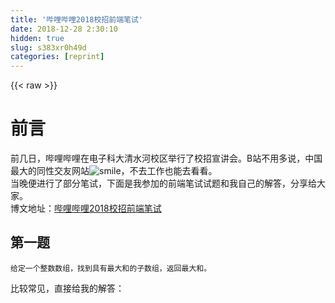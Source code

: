 ```yaml
---
title: '哔哩哔哩2018校招前端笔试' 
date: 2018-12-28 2:30:10
hidden: true
slug: s383xr0h49d
categories: [reprint]
---
```


{{< raw >}}

                    
<h1 id="articleHeader0">前言</h1>
<p>前几日，哔哩哔哩在电子科大清水河校区举行了校招宣讲会。B站不用多说，中国最大的同性交友网站<img src="https://static.alili.techundefined" class="emoji" alt="smile" title="smile">，不去工作也能去看看。  <br>当晚便进行了部分笔试，下面是我参加的前端笔试试题和我自己的解答，分享给大家。  <br>博文地址：<a href="http://xiongqi-xq.github.io/2017/10/13/bili/" rel="nofollow noreferrer" target="_blank">哔哩哔哩2018校招前端笔试</a></p>
<h2 id="articleHeader1">第一题</h2>
<div class="widget-codetool" style="display:none;">
      <div class="widget-codetool--inner">
      <span class="selectCode code-tool" data-toggle="tooltip" data-placement="top" title="" data-original-title="全选"></span>
      <span type="button" class="copyCode code-tool" data-toggle="tooltip" data-placement="top" data-clipboard-text="给定一个整数数组，找到具有最大和的子数组，返回最大和。" title="" data-original-title="复制"></span>
      <span type="button" class="saveToNote code-tool" data-toggle="tooltip" data-placement="top" title="" data-original-title="放进笔记"></span>
      </div>
      </div><pre class="hljs"><code style="word-break: break-word; white-space: initial;">给定一个整数数组，找到具有最大和的子数组，返回最大和。</code></pre>
<p>比较常见，直接给我的解答：</p>
<div class="widget-codetool" style="display:none;">
      <div class="widget-codetool--inner">
      <span class="selectCode code-tool" data-toggle="tooltip" data-placement="top" title="" data-original-title="全选"></span>
      <span type="button" class="copyCode code-tool" data-toggle="tooltip" data-placement="top" data-clipboard-text="// es6
function (arr) {

    //全为负数的情况，要注意
    if (arr.every(x => x < 0)) {
        return arr.sort()[0];
    }

    var max = 0;
    var sum = 0;
    for (let i of arr) {
        sum += i;
        if (max < sum)
            max = sum;
        if (sum < 0)
            sum = 0;
    }
    return max;" title="" data-original-title="复制"></span>
      <span type="button" class="saveToNote code-tool" data-toggle="tooltip" data-placement="top" title="" data-original-title="放进笔记"></span>
      </div>
      </div><pre class="javascript hljs"><code class="js"><span class="hljs-comment">// es6</span>
<span class="hljs-function"><span class="hljs-keyword">function</span> (<span class="hljs-params">arr</span>) </span>{

    <span class="hljs-comment">//全为负数的情况，要注意</span>
    <span class="hljs-keyword">if</span> (arr.every(<span class="hljs-function"><span class="hljs-params">x</span> =&gt;</span> x &lt; <span class="hljs-number">0</span>)) {
        <span class="hljs-keyword">return</span> arr.sort()[<span class="hljs-number">0</span>];
    }

    <span class="hljs-keyword">var</span> max = <span class="hljs-number">0</span>;
    <span class="hljs-keyword">var</span> sum = <span class="hljs-number">0</span>;
    <span class="hljs-keyword">for</span> (<span class="hljs-keyword">let</span> i <span class="hljs-keyword">of</span> arr) {
        sum += i;
        <span class="hljs-keyword">if</span> (max &lt; sum)
            max = sum;
        <span class="hljs-keyword">if</span> (sum &lt; <span class="hljs-number">0</span>)
            sum = <span class="hljs-number">0</span>;
    }
    <span class="hljs-keyword">return</span> max;</code></pre>
<h2 id="articleHeader2">第二题</h2>
<div class="widget-codetool" style="display:none;">
      <div class="widget-codetool--inner">
      <span class="selectCode code-tool" data-toggle="tooltip" data-placement="top" title="" data-original-title="全选"></span>
      <span type="button" class="copyCode code-tool" data-toggle="tooltip" data-placement="top" data-clipboard-text="要求:
1. 构建一个n*n的格子(n从输入框填写) ,默认背景色都是白色,鼠标指针指上去的格子底色要变
成红色,鼠标移出时复原
2. 鼠标点击格子时背景色固定为蓝色,指针hover时也不变红。再次点击时复原成未点击的状态
3. 格子大小可用css控制,底色变化用js实现" title="" data-original-title="复制"></span>
      <span type="button" class="saveToNote code-tool" data-toggle="tooltip" data-placement="top" title="" data-original-title="放进笔记"></span>
      </div>
      </div><pre class="hljs markdown"><code>要求:
<span class="hljs-bullet">1. </span>构建一个n*n的格子(n从输入框填写) ,默认背景色都是白色,鼠标指针指上去的格子底色要变
成红色,鼠标移出时复原
<span class="hljs-bullet">2. </span>鼠标点击格子时背景色固定为蓝色,指针hover时也不变红。再次点击时复原成未点击的状态
<span class="hljs-bullet">3. </span>格子大小可用css控制,底色变化用js实现</code></pre>
<p>个人思路如下：</p>
<h3 id="articleHeader3">1. 创建n*n的表格</h3>
<div class="widget-codetool" style="display:none;">
      <div class="widget-codetool--inner">
      <span class="selectCode code-tool" data-toggle="tooltip" data-placement="top" title="" data-original-title="全选"></span>
      <span type="button" class="copyCode code-tool" data-toggle="tooltip" data-placement="top" data-clipboard-text="<!-- html部分 -->
<input id=&quot;in&quot; type=&quot;text&quot; placeholder=&quot;输入n&quot;>
<button onclick=&quot;createTable()&quot;>确认n</button>
<br><br>

<!-- css -->
<style>
td{
    width:20px;
    height:20px;
    border:1px solid;        
}
</style>

<!-- js -->
<script>
// 创建n*n表格
function createTable(){
    var n=document.getElementById(&quot;in&quot;).value;

    //创建n*n的&quot;table&quot;
    var str=&quot;<tbody>&quot;;
    for(var i=0;i<n;i++){
        str+=&quot;<tr>&quot;;
        for(var j=0;j<n;j++){
            str+=&quot;<td></td>&quot;;
        }
        str+=&quot;</tr>&quot;;
    }
    str += &quot;</tbody>&quot;;
    var table = document.createElement(&quot;table&quot;);
    table.innerHTML = str;

    table.setAttribute(&quot;cellspacing&quot;, 0);//消除表格间的间距
    document.body.appendChild(table);

    //调用事件函数，传入表格
    colorEvent(table);
}
</script>" title="" data-original-title="复制"></span>
      <span type="button" class="saveToNote code-tool" data-toggle="tooltip" data-placement="top" title="" data-original-title="放进笔记"></span>
      </div>
      </div><pre class="xml hljs"><code class="html"><span class="hljs-comment">&lt;!-- html部分 --&gt;</span>
<span class="hljs-tag">&lt;<span class="hljs-name">input</span> <span class="hljs-attr">id</span>=<span class="hljs-string">"in"</span> <span class="hljs-attr">type</span>=<span class="hljs-string">"text"</span> <span class="hljs-attr">placeholder</span>=<span class="hljs-string">"输入n"</span>&gt;</span>
<span class="hljs-tag">&lt;<span class="hljs-name">button</span> <span class="hljs-attr">onclick</span>=<span class="hljs-string">"createTable()"</span>&gt;</span>确认n<span class="hljs-tag">&lt;/<span class="hljs-name">button</span>&gt;</span>
<span class="hljs-tag">&lt;<span class="hljs-name">br</span>&gt;</span><span class="hljs-tag">&lt;<span class="hljs-name">br</span>&gt;</span>

<span class="hljs-comment">&lt;!-- css --&gt;</span>
<span class="hljs-tag">&lt;<span class="hljs-name">style</span>&gt;</span><span class="css">
<span class="hljs-selector-tag">td</span>{
    <span class="hljs-attribute">width</span>:<span class="hljs-number">20px</span>;
    <span class="hljs-attribute">height</span>:<span class="hljs-number">20px</span>;
    <span class="hljs-attribute">border</span>:<span class="hljs-number">1px</span> solid;        
}
</span><span class="hljs-tag">&lt;/<span class="hljs-name">style</span>&gt;</span>

<span class="hljs-comment">&lt;!-- js --&gt;</span>
<span class="hljs-tag">&lt;<span class="hljs-name">script</span>&gt;</span><span class="javascript">
<span class="hljs-comment">// 创建n*n表格</span>
<span class="hljs-function"><span class="hljs-keyword">function</span> <span class="hljs-title">createTable</span>(<span class="hljs-params"></span>)</span>{
    <span class="hljs-keyword">var</span> n=<span class="hljs-built_in">document</span>.getElementById(<span class="hljs-string">"in"</span>).value;

    <span class="hljs-comment">//创建n*n的"table"</span>
    <span class="hljs-keyword">var</span> str=<span class="hljs-string">"&lt;tbody&gt;"</span>;
    <span class="hljs-keyword">for</span>(<span class="hljs-keyword">var</span> i=<span class="hljs-number">0</span>;i&lt;n;i++){
        str+=<span class="hljs-string">"&lt;tr&gt;"</span>;
        <span class="hljs-keyword">for</span>(<span class="hljs-keyword">var</span> j=<span class="hljs-number">0</span>;j&lt;n;j++){
            str+=<span class="hljs-string">"&lt;td&gt;&lt;/td&gt;"</span>;
        }
        str+=<span class="hljs-string">"&lt;/tr&gt;"</span>;
    }
    str += <span class="hljs-string">"&lt;/tbody&gt;"</span>;
    <span class="hljs-keyword">var</span> table = <span class="hljs-built_in">document</span>.createElement(<span class="hljs-string">"table"</span>);
    table.innerHTML = str;

    table.setAttribute(<span class="hljs-string">"cellspacing"</span>, <span class="hljs-number">0</span>);<span class="hljs-comment">//消除表格间的间距</span>
    <span class="hljs-built_in">document</span>.body.appendChild(table);

    <span class="hljs-comment">//调用事件函数，传入表格</span>
    colorEvent(table);
}
</span><span class="hljs-tag">&lt;/<span class="hljs-name">script</span>&gt;</span></code></pre>
<h3 id="articleHeader4">2. 颜色变化效果</h3>
<p>使用事件委托。</p>
<div class="widget-codetool" style="display:none;">
      <div class="widget-codetool--inner">
      <span class="selectCode code-tool" data-toggle="tooltip" data-placement="top" title="" data-original-title="全选"></span>
      <span type="button" class="copyCode code-tool" data-toggle="tooltip" data-placement="top" data-clipboard-text="<script>
//mouseover与mouseout
//不论鼠标指针穿过被选元素或其子元素，都会触发与mouseout。

//mouseenter与mouseleave
//只有在鼠标指针离开被选元素时，才会触发与mouseout。

function colorEvent(table) {    
    //指针hover，out以及click监听
    table.addEventListener(&quot;mouseover&quot;, colorHover, false);
    table.addEventListener(&quot;mouseout&quot;, colorOut, false);
    table.addEventListener(&quot;click&quot;, colorClick, false);

    function colorHover(ev) {
        var e = ev || window.event;
        var target = e.target || e.srcElement;
        if (target.tagName == &quot;TD&quot; &amp;&amp; target.style.background != &quot;blue&quot;) {
            target.style.background = &quot;red&quot;; //注意&quot;tagName&quot;为大写，写小写&quot;td&quot;会失败
        }
    }
    function colorOut(ev) {
        var e = ev || window.event;
        var target = e.target || e.srcElement;
        if (target.tagName == &quot;TD&quot; &amp;&amp; target.style.background != &quot;blue&quot;) {
            target.style.background = &quot;white&quot;;
        }
    }
    function colorClick(ev) {
        var e = ev || window.event;
        var target = e.target || e.srcElement;
        if (target.tagName == &quot;TD&quot;) {
            target.style.background = (target.style.background == &quot;blue&quot; ? &quot;white&quot; : &quot;blue&quot;);
        }
    }
}
</script>" title="" data-original-title="复制"></span>
      <span type="button" class="saveToNote code-tool" data-toggle="tooltip" data-placement="top" title="" data-original-title="放进笔记"></span>
      </div>
      </div><pre class="xml hljs"><code class="html"><span class="hljs-tag">&lt;<span class="hljs-name">script</span>&gt;</span><span class="javascript">
<span class="hljs-comment">//mouseover与mouseout</span>
<span class="hljs-comment">//不论鼠标指针穿过被选元素或其子元素，都会触发与mouseout。</span>

<span class="hljs-comment">//mouseenter与mouseleave</span>
<span class="hljs-comment">//只有在鼠标指针离开被选元素时，才会触发与mouseout。</span>

<span class="hljs-function"><span class="hljs-keyword">function</span> <span class="hljs-title">colorEvent</span>(<span class="hljs-params">table</span>) </span>{    
    <span class="hljs-comment">//指针hover，out以及click监听</span>
    table.addEventListener(<span class="hljs-string">"mouseover"</span>, colorHover, <span class="hljs-literal">false</span>);
    table.addEventListener(<span class="hljs-string">"mouseout"</span>, colorOut, <span class="hljs-literal">false</span>);
    table.addEventListener(<span class="hljs-string">"click"</span>, colorClick, <span class="hljs-literal">false</span>);

    <span class="hljs-function"><span class="hljs-keyword">function</span> <span class="hljs-title">colorHover</span>(<span class="hljs-params">ev</span>) </span>{
        <span class="hljs-keyword">var</span> e = ev || <span class="hljs-built_in">window</span>.event;
        <span class="hljs-keyword">var</span> target = e.target || e.srcElement;
        <span class="hljs-keyword">if</span> (target.tagName == <span class="hljs-string">"TD"</span> &amp;&amp; target.style.background != <span class="hljs-string">"blue"</span>) {
            target.style.background = <span class="hljs-string">"red"</span>; <span class="hljs-comment">//注意"tagName"为大写，写小写"td"会失败</span>
        }
    }
    <span class="hljs-function"><span class="hljs-keyword">function</span> <span class="hljs-title">colorOut</span>(<span class="hljs-params">ev</span>) </span>{
        <span class="hljs-keyword">var</span> e = ev || <span class="hljs-built_in">window</span>.event;
        <span class="hljs-keyword">var</span> target = e.target || e.srcElement;
        <span class="hljs-keyword">if</span> (target.tagName == <span class="hljs-string">"TD"</span> &amp;&amp; target.style.background != <span class="hljs-string">"blue"</span>) {
            target.style.background = <span class="hljs-string">"white"</span>;
        }
    }
    <span class="hljs-function"><span class="hljs-keyword">function</span> <span class="hljs-title">colorClick</span>(<span class="hljs-params">ev</span>) </span>{
        <span class="hljs-keyword">var</span> e = ev || <span class="hljs-built_in">window</span>.event;
        <span class="hljs-keyword">var</span> target = e.target || e.srcElement;
        <span class="hljs-keyword">if</span> (target.tagName == <span class="hljs-string">"TD"</span>) {
            target.style.background = (target.style.background == <span class="hljs-string">"blue"</span> ? <span class="hljs-string">"white"</span> : <span class="hljs-string">"blue"</span>);
        }
    }
}
</span><span class="hljs-tag">&lt;/<span class="hljs-name">script</span>&gt;</span></code></pre>
<p>其实此题如果使用<code>jQuery</code>会比较方便，其大致思路如下：</p>
<div class="widget-codetool" style="display:none;">
      <div class="widget-codetool--inner">
      <span class="selectCode code-tool" data-toggle="tooltip" data-placement="top" title="" data-original-title="全选"></span>
      <span type="button" class="copyCode code-tool" data-toggle="tooltip" data-placement="top" data-clipboard-text="$(document).ready(function(){
    $(&quot;#t&quot;).hover(function(){
        $(&quot;#t&quot;).css(&quot;background-color&quot;,&quot;red&quot;);
    },function(){
        $(&quot;#t&quot;).css(&quot;background-color&quot;,&quot;white&quot;);
    });
});" title="" data-original-title="复制"></span>
      <span type="button" class="saveToNote code-tool" data-toggle="tooltip" data-placement="top" title="" data-original-title="放进笔记"></span>
      </div>
      </div><pre class="javascript hljs"><code class="js">$(<span class="hljs-built_in">document</span>).ready(<span class="hljs-function"><span class="hljs-keyword">function</span>(<span class="hljs-params"></span>)</span>{
    $(<span class="hljs-string">"#t"</span>).hover(<span class="hljs-function"><span class="hljs-keyword">function</span>(<span class="hljs-params"></span>)</span>{
        $(<span class="hljs-string">"#t"</span>).css(<span class="hljs-string">"background-color"</span>,<span class="hljs-string">"red"</span>);
    },<span class="hljs-function"><span class="hljs-keyword">function</span>(<span class="hljs-params"></span>)</span>{
        $(<span class="hljs-string">"#t"</span>).css(<span class="hljs-string">"background-color"</span>,<span class="hljs-string">"white"</span>);
    });
});</code></pre>
<h3 id="articleHeader5">3. 源代码</h3>
<p><a href="https://github.com/xiongqi-xq/xiongqi-xq.github.io/blob/master/resources/%E5%93%94%E5%93%A9%E5%93%94%E5%93%A9%E7%AC%94%E8%AF%95%E7%AC%AC%E4%B8%89%E9%A2%98.html.code" rel="nofollow noreferrer" target="_blank">哔哩哔哩笔试第三题.html</a></p>
<h2 id="articleHeader6">第三题</h2>
<p>此题为还原一张图上的设计，此处无图就不叙述了。</p>
<h2 id="articleHeader7">第四题</h2>
<p>题目：高铁的玻璃需要有一定的防撞击强度,可以通过不同时速的铝弹撞击玻璃实际测试,可测出不会被击穿的最大时速。现在有两块强度未知的玻璃需要实验验证防撞击最大时速,假设不会被击穿时玻璃都完好无损可以继续实验使用, 一旦被击穿则不能继续使用。如何通过这两块玻璃,用尽量少的实验次数验证出防撞击的最大时速。(可以有微小误差,两块玻璃都可以被击穿)  <br>题有点长，我的思路是使用类似于计算机网络拥塞控制的方法，使用<code>先指数增后线性增长</code>的方法。  <br>（使用1,2,3表示时速等级，等级越高，时速越快）</p>
<ol>
<li>使用 <code>2^n</code> 级时速依次测试玻璃1（n=0,1,2...）。</li>
<li>假设 <code>2^m</code> 级时速时穿过玻璃1，记录下当前的时速间隔：( 2^(m-1),2^m )。</li>
<li>从 <code>2^(m-1)</code> 开始依次加1级测试玻璃2，直至测出最大时速。</li>
</ol>

                
{{< /raw >}}

# 版权声明
本文资源来源互联网，仅供学习研究使用，版权归该资源的合法拥有者所有，

本文仅用于学习、研究和交流目的。转载请注明出处、完整链接以及原作者。

原作者若认为本站侵犯了您的版权，请联系我们，我们会立即删除！

## 原文标题
哔哩哔哩2018校招前端笔试

## 原文链接
[https://segmentfault.com/a/1190000011690838](https://segmentfault.com/a/1190000011690838)

